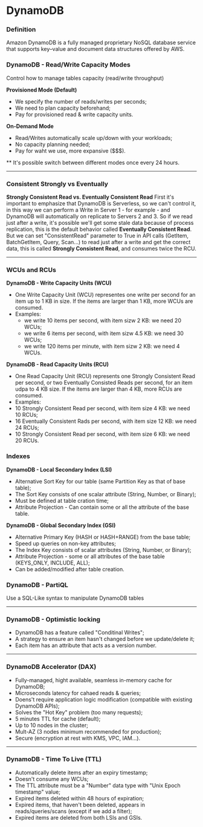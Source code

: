 # DynamoDB 

### Definition
Amazon DynamoDB is a fully managed proprietary NoSQL database service that supports key–value and document data structures offered by AWS.


### DynamoDB - Read/Write Capacity Modes

Control how to manage tables capacity (read/write throughput)

**Provisioned Mode (Default)**
- We specify the number of reads/writes per seconds;
- We need to plan capacity beforehand;
- Pay for provisioned read & write capacity units.

**On-Demand Mode**
- Read/Writes automatically scale up/down with your workloads;
- No capacity planning needed;
- Pay for waht we use, more expansive ($$$).

** It's possible switch between different modes once every 24 hours.

<hr>

### Consistent Strongly vs Eventually
**Strongly Consistent Read vs. Eventually Consistent Read**
First it's important to emphasize that DynamoDB is Serverless, so we can't control it, in this way we can perform a Write in Server 1 - for example - and DynamoDB will automatically on replicate to Servers 2 and 3. So if we read just after a write, it's possible we'll get some stale data because of process replication, this is the default behavior called **Eventually Consistent Read**. But we can set "ConsistentRead" parameter to True in API calls (GetItem, BatchGetItem, Query, Scan...) to read just after a write and get the correct data, this is called **Strongly Consistent Read**, and consumes twice the RCU.

<hr>

### WCUs and RCUs

**DynamoDB - Write Capacity Units (WCU)**
- One Write Capacity Unit (WCU) representes one write per second for an item up to 1 KB in size. If the items are larger than 1 KB, more WCUs are consumed.
- Examples:
  - we write 10 items per second, with item sizw 2 KB: we need 20 WCUs;
  - we write 6 items per second, with item sizw 4.5 KB: we need 30 WCUs;
  - we write 120 items per minute, with item sizw 2 KB: we need 4 WCUs.

**DynamoDB - Read Capacity Units (RCU)**
- One Read Capacity Unit (RCU) represents one Strongly Consistent Read per second, or two Eventually Consisted Reads per second, for an item udpa to 4 KB size. If the items are larger than 4 KB, more RCUs are consumed.
- Examples:
 - 10 Strongly Consistent Read per second, with item size 4 KB: we need 10 RCUs;
 - 16 Eventually Consistent Rads per second, with item size 12 KB: we need 24 RCUs;
 - 10 Strongly Consistent Read per second, with item size 6 KB: we need 20 RCUs.

### Indexes

**DynamoDB - Local Secondary Index (LSI)**
- Alternative Sort Key for our table (same Partition Key as that of base table);
- The Sort Key consists of one scalar attribute (String, Number, or Binary);
- Must be defined at table cration time;
- Attribute Projection - Can contain some or all the attribute of the base table.


**DynamoDB - Global Secondary Index (GSI)**

- Alternative Primary Key (HASH or HASH+RANGE) from the base table;
- Speed up queries on non-key attributes;
- The Index Key consists of scalar attributes (String, Number, or Binary);
- Attribute Projection - some or all attributes of the base table (KEYS_ONLY, INCLUDE, ALL);
- Can be added/modified after table creation.

### DynamoDB - PartiQL
Use a SQL-Like syntax to manipulate DynamoDB tables

<hr>
 
### DynamoDB - Optimistic locking
- DynamoDB has a feature called "Conditinal Writes";
- A strategy to ensure an item hasn't changed before we update/delete it;
- Each item has an attribute that acts as a version number.

<hr>

### DynamoDB Accelerator (DAX)

- Fully-managed, hight available, seamless in-memory cache for DynamoDB;
- Microseconds latency for cahaed reads & queries;
- Doens't require application logic modification (compatible with existing DynamoDB APIs);
- Solves the "Hot Key" problem (too many requests);
- 5 minutes TTL for cache (default);
- Up to 10 nodes in the cluster;
- Mult-AZ (3 nodes minimum recommended for production);
- Secure (encryption at rest with KMS, VPC, IAM...).

<hr>

### DynamoDB - Time To Live (TTL)

- Automatically delete items after an expiry timestamp;
- Doesn't consume any WCUs;
- The TTL attribute must be a "Number" data type with "Unix Epoch timestamp" value;
- Expired items deleted within 48 hours of expiration;
- Expired items, that haven't been deleted, appears in reads/queries/scans (except if we add a filter);
- Expired items are deleted from both LSIs and GSIs.
